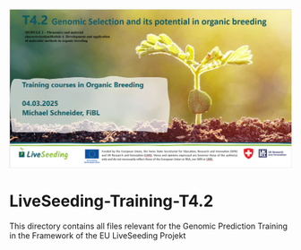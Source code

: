 ![](https://github.com/mischn-dev/LiveSeeding-Training-T4.2/blob/images/Liveseeding_image_github.PNG)


# LiveSeeding-Training-T4.2
This directory contains all files relevant for the Genomic Prediction Training in the Framework of the EU LiveSeeding Projekt

